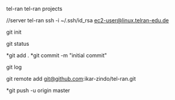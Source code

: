 tel-ran
tel-ran projects

//server tel-ran
ssh -i ~/.ssh/id_rsa ec2-user@linux.telran-edu.de

git init

git status

*git add .
*git commit -m "initial commit"

git log

git remote add git@github.com:ikar-zindo/tel-ran.git

*git push -u origin master
